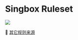 # Singbox Ruleset

![](https://gitee.com/justdoitor/gitee-images-plus/raw/master/images/202405161455397.jpg)

🔖 [其它规则来源](https://github.com/senshinya/singbox_ruleset)

